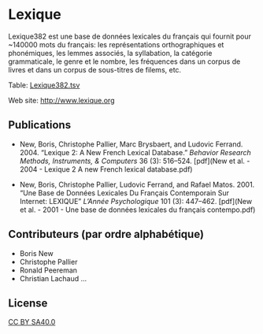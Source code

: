 Lexique
=======

Lexique382 est une base de données lexicales du français qui fournit pour ~140000 mots du français: les représentations orthographiques et phonémiques, les lemmes associés, la syllabation, la catégorie grammaticale, le genre et le nombre, les fréquences dans un corpus de livres et dans un corpus de sous-titres de filems, etc. 

Table: [Lexique382.tsv](Lexique382.tsv)

Web site: <http://www.lexique.org>

## Publications ##

* New, Boris, Christophe Pallier, Marc Brysbaert, and Ludovic Ferrand. 2004. “Lexique 2: A New French Lexical Database.” _Behavior Research Methods, Instruments, & Computers_ 36 (3): 516–524. [pdf](New et al. - 2004 - Lexique 2 A new French lexical database.pdf)

* New, Boris, Christophe Pallier, Ludovic Ferrand, and Rafael Matos. 2001. “Une Base de Données Lexicales Du Français Contemporain Sur Internet: LEXIQUE” _L’Année Psychologique_ 101 (3): 447–462. [pdf](New et al. - 2001 - Une base de données lexicales du français contempo.pdf)

## Contributeurs (par ordre alphabétique) ##

- Boris New
- Christophe Pallier
- Ronald Peereman
- Christian Lachaud
...

## License ##

[CC BY SA40.0](LICENSE-CC-BY-SA4.0.txt)

